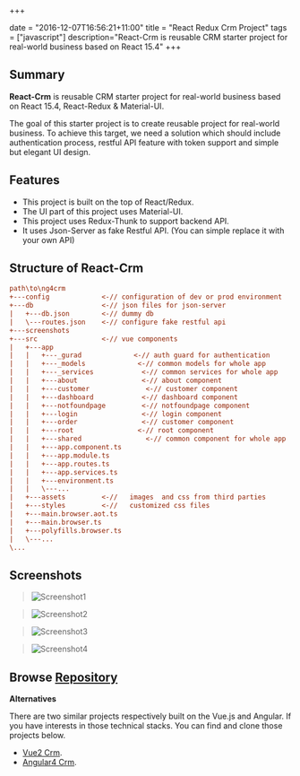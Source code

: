 +++

date = "2016-12-07T16:56:21+11:00"
title = "React Redux Crm Project"
tags = ["javascript"]
description="React-Crm is reusable CRM starter project for real-world business based on React 15.4"
+++


## Summary

**React-Crm** is reusable CRM starter project for real-world business based on React 15.4, React-Redux & Material-UI.


The goal of this starter project is to create reusable project for real-world business. To achieve this target, we need a solution which should include authentication process, restful API feature with token support and simple but elegant UI design. 


## __Features__

* This project is built on the top of React/Redux. 
* The UI part of this project uses Material-UI. 
* This project uses Redux-Thunk to support backend API.
* It uses Json-Server as fake Restful API. (You can simple replace it with your own API)

## Structure of React-Crm

``` ini
path\to\ng4crm
+---config             <-// configuration of dev or prod environment
+---db                 <-// json files for json-server
|   +---db.json        <-// dummy db
|   \---routes.json    <-// configure fake restful api
+---screenshots
+---src                <-// vue components 
|   +---app
|   |   +---_gurad             <-// auth guard for authentication
|   |   +---_models             <-// common models for whole app
|   |   +---_services            <-// common services for whole app
|   |   +---about                <-// about component   
|   |   +---customer              <-// customer component
|   |   +---dashboard            <-// dashboard component  
|   |   +---notfoundpage         <-// notfoundpage component  
|   |   +---login                <-// login component  
|   |   +---order                <-// customer component 
|   |   +---root                <-// root component 
|   |   +---shared                <-// common component for whole app
|   |   +---app.component.ts
|   |   +---app.module.ts
|   |   +---app.routes.ts
|   |   +---app.services.ts
|   |   +---environment.ts
|   |   \---...
|   +---assets         <-//   images  and css from third parties
|   +---styles         <-//   customized css files
|   +---main.browser.aot.ts     
|   +---main.browser.ts  
|   +---polyfills.browser.ts  
|   \---...
\...

```


## Screenshots

> ![Screenshot1](/img/rrcrm-screenshot-1.jpg)

> ![Screenshot2](/img/rrcrm-screenshot-2.jpg)

> ![Screenshot3](/img/rrcrm-screenshot-3.jpg)

> ![Screenshot4](/img/rrcrm-screenshot-4.jpg)


## Browse [Repository](https://github.com/harryho/react-crm.git)



__Alternatives__

There are two similar projects respectively built on the Vue.js and Angular. If you have interests in those technical stacks. You can find and clone those projects below.

* [Vue2 Crm](/projects/reetek-vue2-crm/).
* [Angular4 Crm](/projects/reetek-angular4-crm).

